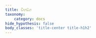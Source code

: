 ```yaml
---
title: විභඞ්ග
taxonomy:
    category: docs
hide_hypothesis: false
body_classes: 'title-center title-h1h2'
---
```



